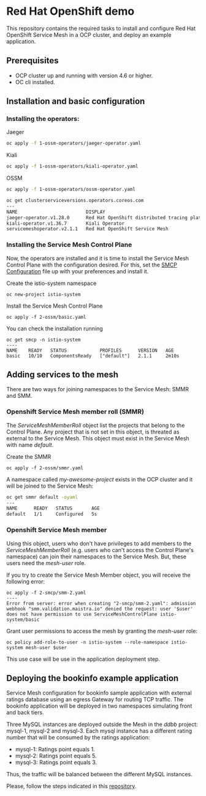 # Red Hat OpenShift demo
This repository contains the required tasks to install and configure Red Hat OpenShift Service Mesh in a OCP cluster, and deploy an example application.

## Prerequisites
 - OCP cluster up and running with version 4.6 or higher.
 - OC cli installed.

## Installation and basic configuration
### Installing the operators:

Jaeger
```bash
oc apply -f 1-ossm-operators/jaeger-operator.yaml
```

Kiali
```bash
oc apply -f 1-ossm-operators/kiali-operator.yaml
```

OSSM
```bash
oc apply -f 1-ossm-operators/ossm-operator.yaml
```

```bash
oc get clusterserviceversions.operators.coreos.com
---
NAME                         DISPLAY                                          VERSION   REPLACES                     PHASE
jaeger-operator.v1.28.0      Red Hat OpenShift distributed tracing platform   1.28.0                                 Succeeded
kiali-operator.v1.36.7       Kiali Operator                                   1.36.7    kiali-operator.v1.36.6       Succeeded
servicemeshoperator.v2.1.1   Red Hat OpenShift Service Mesh                   2.1.1-0   servicemeshoperator.v2.1.0   Succeeded
```

### Installing the Service Mesh Control Plane
Now, the operators are installed and it is time to install the Service Mesh Control Plane with the configuration desired. For this, set the [SMCP Configuration](./2-smcp/basic.yaml) file up with your preferences and install it.

Create the istio-system namespace
```
oc new-project istio-system
```

Install the Service Mesh Control Plane
```
oc apply -f 2-ossm/basic.yaml
```

You can check the installation running
```
oc get smcp -n istio-system
----
NAME    READY   STATUS            PROFILES      VERSION   AGE
basic   10/10   ComponentsReady   ["default"]   2.1.1     2m10s
```

## Adding services to the mesh
There are two ways for joining namespaces to the Service Mesh: SMMR and SMM.
### Openshift Service Mesh member roll (SMMR)

The *ServiceMeshMemberRoll* object list the projects that belong to the Control Plane. Any project that is not set in this object, is threated as external to the Service Mesh. This object must exist in the Service Mesh with name *default*.

Create the SMMR
```
oc apply -f 2-ossm/smmr.yaml
```

A namespace called *my-awesome-project* exists in the OCP cluster and it will be joined to the Service Mesh:
```bash
oc get smmr default -oyaml
---
NAME      READY   STATUS       AGE
default   1/1     Configured   5s
```

### Openshift Service Mesh member
Using this object, users who don't have privileges to add members to the *ServiceMeshMemberRoll* (e.g. users who can't access the Control Plane's namespace) can join their namespaces to the Service Mesh. But, these users need the *mesh-user* role.

If you try to create the Service Mesh Member object, you will receive the following error:
```
oc apply -f 2-smcp/smm-2.yaml 
----
Error from server: error when creating "2-smcp/smm-2.yaml": admission webhook "smm.validation.maistra.io" denied the request: user '$user' does not have permission to use ServiceMeshControlPlane istio-system/basic
```

Grant user permissions to access the mesh by granting the *mesh-user* role:
```
oc policy add-role-to-user -n istio-system --role-namespace istio-system mesh-user $user
```

This use case will be use in the application deployment step.

## Deploying the bookinfo example application
Service Mesh configuration for bookinfo sample application with external ratings database using an egress Gateway for routing TCP traffic. The bookinfo application will be deployed in two namespaces simulating front and back tiers.

Three MySQL instances are deployed outside the Mesh in the _ddbb_ project: mysql-1, mysql-2 and mysql-3. Each mysql instance has a different rating number that will be consumed by the ratings application:
* mysql-1: Ratings point equals 1.
* mysql-2: Ratings point equals 5.
* mysql-3: Ratings point equals 3.

Thus, the traffic will be balanced between the different MySQL instances.

Please, follow the steps indicated in this [repository](https://github.com/fperearodriguez/rhossm-egress-examples/tree/master/bookinfo-mysql-multiple-ns).